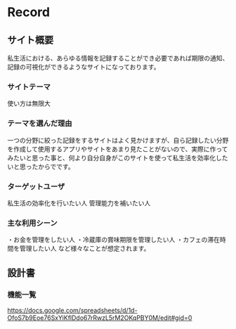 # Record


## サイト概要
私生活における、あらゆる情報を記録することができ必要であれば期限の通知、記録の可視化ができるようなサイトになっております。

### サイトテーマ
使い方は無限大

### テーマを選んだ理由
一つの分野に絞った記録をするサイトはよく見かけますが、自ら記録したい分野を作成して使用するアプリやサイトをあまり見たことがないので、実際に作ってみたいと思った事と、何より自分自身がこのサイトを使って私生活を効率化したいと思ったからでです。

### ターゲットユーザ
私生活の効率化を行いたい人
管理能力を補いたい人

### 主な利用シーン
・お金を管理をしたい人
・冷蔵庫の賞味期限を管理したい人
・カフェの滞在時間を管理したい人
	など様々なことが想定されます。

## 設計書

### 機能一覧
<https://docs.google.com/spreadsheets/d/1d-OfoS7b9Eoe76SxYiKflDdo67rRwzL5rM2OKqPBY0M/edit#gid=0>


